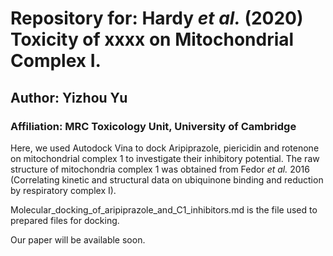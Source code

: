 # Repository for: Hardy *et al.* (2020) Toxicity of xxxx on Mitochondrial Complex I.

## Author: Yizhou Yu

### Affiliation: MRC Toxicology Unit, University of Cambridge

Here, we used Autodock Vina to dock Aripiprazole, piericidin and rotenone on mitochondrial complex 1 to investigate their inhibitory potential. The raw structure of mitochondria complex 1 was obtained from Fedor *et al.* 2016 (Correlating kinetic and structural data on ubiquinone
binding and reduction by respiratory complex I). 

Molecular_docking_of_aripiprazole_and_C1_inhibitors.md is the file used to prepared files for docking. 

Our paper will be available soon. 

